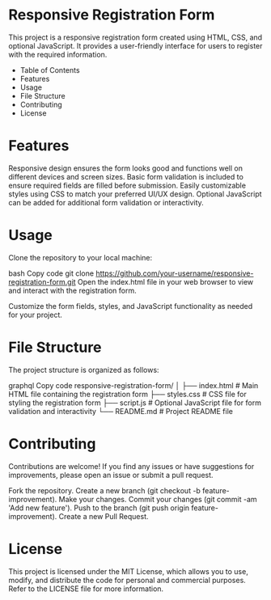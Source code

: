 # Responsive Registration Form
This project is a responsive registration form created using HTML, CSS, and optional JavaScript. It provides a user-friendly interface for users to register with the required information.

- Table of Contents
- Features
- Usage
- File Structure
- Contributing
- License


# Features
Responsive design ensures the form looks good and functions well on different devices and screen sizes.
Basic form validation is included to ensure required fields are filled before submission.
Easily customizable styles using CSS to match your preferred UI/UX design.
Optional JavaScript can be added for additional form validation or interactivity.

# Usage
Clone the repository to your local machine:

bash
Copy code
git clone https://github.com/your-username/responsive-registration-form.git
Open the index.html file in your web browser to view and interact with the registration form.

Customize the form fields, styles, and JavaScript functionality as needed for your project.

# File Structure
The project structure is organized as follows:

graphql
Copy code
responsive-registration-form/
│
├── index.html        # Main HTML file containing the registration form
├── styles.css        # CSS file for styling the registration form
├── script.js         # Optional JavaScript file for form validation and interactivity
└── README.md         # Project README file

# Contributing
Contributions are welcome! If you find any issues or have suggestions for improvements, please open an issue or submit a pull request.

Fork the repository.
Create a new branch (git checkout -b feature-improvement).
Make your changes.
Commit your changes (git commit -am 'Add new feature').
Push to the branch (git push origin feature-improvement).
Create a new Pull Request.

# License
This project is licensed under the MIT License, which allows you to use, modify, and distribute the code for personal and commercial purposes. Refer to the LICENSE file for more information.